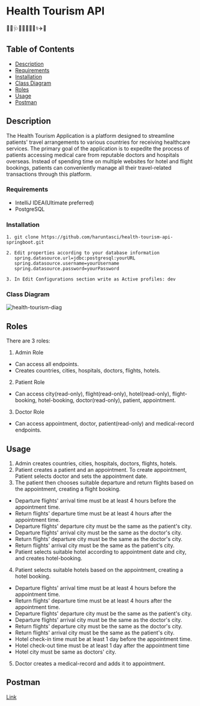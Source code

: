 # Health Tourism API
👨‍⚕️🩺👴🏥🛌💉💊⚕️✈️🏨
## Table of Contents
- [Description](#description)
- [Requirements](#requirements)
- [Installation](#installation)
- [Class Diagram](#class-diagram)
- [Roles](#roles)
- [Usage](#usage)
- [Postman](#postman)

## Description

The Health Tourism Application is a platform designed to streamline patients' travel arrangements to various countries for receiving healthcare services. 
The primary goal of the application is to expedite the process of patients accessing medical care from reputable doctors and hospitals overseas. 
Instead of spending time on multiple websites for hotel and flight bookings, patients can conveniently manage all their travel-related transactions through this platform.

### Requirements

- IntelliJ IDEA(Ultimate preferred)
- PostgreSQL

### Installation

```
1. git clone https://github.com/haruntasci/health-tourism-api-springboot.git

2. Edit properties according to your database information
   spring.datasource.url=jdbc:postgresql:yourURL
   spring.datasource.username=yourUsername
   spring.datasource.password=yourPassword

3. In Edit Configurations section write as Active profiles: dev
```  
### Class Diagram
![health-tourism-diag](https://github.com/haruntasci/health-tourism-api-springboot/assets/99567926/dfe4975e-4b3d-475f-8181-69e37ff91ff9)

## Roles
There are 3 roles:
1. Admin Role
- Can access all endpoints.
- Creates countries, cities, hospitals, doctors, flights, hotels.
2. Patient Role
- Can access city(read-only), flight(read-only), hotel(read-only), flight-booking, hotel-booking, doctor(read-only), patient, appointment.
3. Doctor Role
- Can access appointment, doctor, patient(read-only) and medical-record endpoints.

## Usage
1. Admin creates countries, cities, hospitals, doctors, flights, hotels.
2. Patient creates a patient and an appointment. To create appointment, Patient selects doctor and sets the appointment date.
3. The patient then chooses suitable departure and return flights based on the appointment, creating a flight booking.
- Departure flights' arrival time must be at least 4 hours before the appointment time.
- Return flights' departure time must be at least 4 hours after the appointment time.
- Departure flights' departure city must be the same as the patient's city.
- Departure flights' arrival city must be the same as the doctor's city.
- Return flights' departure city must be the same as the doctor's city.
- Return flights' arrival city must be the same as the patient's city.
- Patient selects suitable hotel according to appointment date and city, and creates hotel-booking.
4. Patient selects suitable hotels based on the appointment, creating a hotel booking.
- Departure flights' arrival time must be at least 4 hours before the appointment time.
- Return flights' departure time must be at least 4 hours after the appointment time.
- Departure flights' departure city must be the same as the patient's city.
- Departure flights' arrival city must be the same as the doctor's city.
- Return flights' departure city must be the same as the doctor's city.
- Return flights' arrival city must be the same as the patient's city.
- Hotel check-in time must be at least 1 day before the appointment time.
- Hotel check-out time must be at least 1 day after the appointment time
- Hotel city must be same as doctors' city.
5. Doctor creates a medical-record and adds it to appointment.

  ## Postman
  [Link](https://api.postman.com/collections/9589337-f18e4bbd-556d-43e0-85e9-72aefe16f0f5?access_key=PMAT-01H96D1XQ756Z0PCAHWX33NY53)

